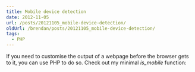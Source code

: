 ```yaml
---
title: Mobile device detection
date: 2012-11-05
url: /posts/20121105_mobile-device-detection/
oldUrl: /brendan/posts/20121105_mobile-device-detection/
tags:
  - PHP
---
```


If you need to customise the output of a webpage before the browser gets to it, you can use PHP to do so. Check out my minimal _is_mobile_ function:

<script src="https://gist.github.com/brendanmurty/44f581642f25ab48825234d5fe3b70a5.js"></script>
